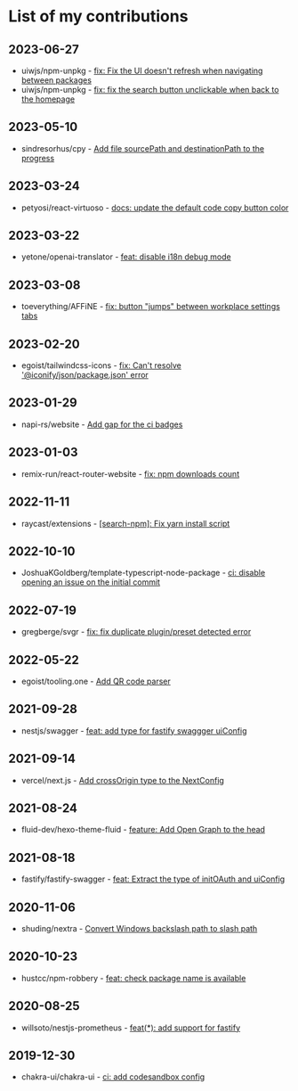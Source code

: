 # List of my contributions
## 2023-06-27
- uiwjs/npm-unpkg - [fix: Fix the UI doesn't refresh when navigating between packages](https://github.com/uiwjs/npm-unpkg/pull/148)
- uiwjs/npm-unpkg - [fix: fix the search button unclickable when back to the homepage](https://github.com/uiwjs/npm-unpkg/pull/149)
## 2023-05-10
- sindresorhus/cpy - [Add file sourcePath and destinationPath to the progress](https://github.com/sindresorhus/cpy/pull/112)
## 2023-03-24
- petyosi/react-virtuoso - [docs: update the default code copy button color](https://github.com/petyosi/react-virtuoso/pull/867)
## 2023-03-22
- yetone/openai-translator - [feat: disable i18n debug mode](https://github.com/yetone/openai-translator/pull/425)
## 2023-03-08
- toeverything/AFFiNE - [fix: button "jumps" between workplace settings tabs](https://github.com/toeverything/AFFiNE/pull/1399)
## 2023-02-20
- egoist/tailwindcss-icons - [fix: Can't resolve '@iconify/json/package.json' error](https://github.com/egoist/tailwindcss-icons/pull/10)
## 2023-01-29
- napi-rs/website - [Add gap for the ci badges](https://github.com/napi-rs/website/pull/49)
## 2023-01-03
- remix-run/react-router-website - [fix: npm downloads count](https://github.com/remix-run/react-router-website/pull/25)
## 2022-11-11
- raycast/extensions - [[search-npm]: Fix yarn install script](https://github.com/raycast/extensions/pull/3476)
## 2022-10-10
- JoshuaKGoldberg/template-typescript-node-package - [ci: disable opening an issue on the initial commit](https://github.com/JoshuaKGoldberg/template-typescript-node-package/pull/54)
## 2022-07-19
- gregberge/svgr - [fix: fix duplicate plugin/preset detected error](https://github.com/gregberge/svgr/pull/747)
## 2022-05-22
- egoist/tooling.one - [Add QR code parser](https://github.com/egoist/tooling.one/pull/30)
## 2021-09-28
- nestjs/swagger - [feat: add type for fastify swaggger uiConfig](https://github.com/nestjs/swagger/pull/1508)
## 2021-09-14
- vercel/next.js - [Add crossOrigin type to the NextConfig](https://github.com/vercel/next.js/pull/29033)
## 2021-08-24
- fluid-dev/hexo-theme-fluid - [feature: Add Open Graph to the head](https://github.com/fluid-dev/hexo-theme-fluid/pull/550)
## 2021-08-18
- fastify/fastify-swagger - [feat: Extract the type of initOAuth and uiConfig](https://github.com/fastify/fastify-swagger/pull/456)
## 2020-11-06
- shuding/nextra - [Convert Windows backslash path to slash path](https://github.com/shuding/nextra/pull/11)
## 2020-10-23
- hustcc/npm-robbery - [feat: check package name is available](https://github.com/hustcc/npm-robbery/pull/3)
## 2020-08-25
- willsoto/nestjs-prometheus - [feat(*): add support for fastify](https://github.com/willsoto/nestjs-prometheus/pull/469)
## 2019-12-30
- chakra-ui/chakra-ui - [ci: add codesandbox config](https://github.com/chakra-ui/chakra-ui/pull/318)
